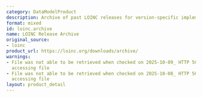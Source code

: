 ```yaml
---
category: DataModelProduct
description: Archive of past LOINC releases for version-specific implementations
format: mixed
id: loinc.archive
name: LOINC Release Archive
original_source:
- loinc
product_url: https://loinc.org/downloads/archive/
warnings:
- File was not able to be retrieved when checked on 2025-10-09_ HTTP 503 error when
  accessing file
- File was not able to be retrieved when checked on 2025-10-08_ HTTP 503 error when
  accessing file
layout: product_detail
---
```

